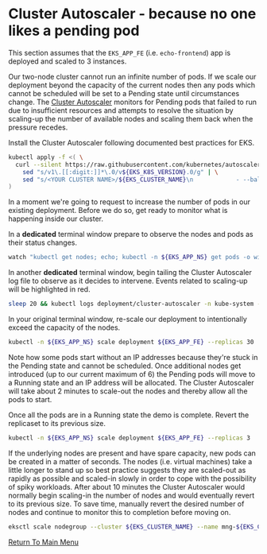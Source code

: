 # Cluster Autoscaler - because no one likes a pending pod

This section assumes that the `EKS_APP_FE` (i.e. `echo-frontend`) app is deployed and scaled to 3 instances.

Our two-node cluster cannot run an infinite number of pods.
If we scale our deployment beyond the capacity of the current nodes then any pods which cannot be scheduled will be set to a Pending state until circumstances change.
The [Cluster Autoscaler](https://docs.aws.amazon.com/eks/latest/userguide/cluster-autoscaler.html) monitors for Pending pods that failed to run due to insufficient resources and attempts to resolve the situation by scaling-up the number of available nodes and scaling them back when the pressure recedes.

Install the Cluster Autoscaler following documented best practices for EKS.
```bash
kubectl apply -f <( \
  curl --silent https://raw.githubusercontent.com/kubernetes/autoscaler/master/cluster-autoscaler/cloudprovider/aws/examples/cluster-autoscaler-autodiscover.yaml | \
    sed "s/v1\.[[:digit:]]*\.0/v${EKS_K8S_VERSION}.0/g" | \
    sed "s/<YOUR CLUSTER NAME>/${EKS_CLUSTER_NAME}\n            - --balance-similar-node-groups\n            - --skip-nodes-with-system-pods=false/g" \
)
```

In a moment we're going to request to increase the number of pods in our existing deployment.
Before we do so, get ready to monitor what is happening inside our cluster.

In a **dedicated** terminal window prepare to observe the nodes and pods as their status changes.
```bash
watch "kubectl get nodes; echo; kubectl -n ${EKS_APP_NS} get pods -o wide"
```

In another **dedicated** terminal window, begin tailing the Cluster Autoscaler log file to observe as it decides to intervene.
Events related to scaling-up will be highlighted in red.
```bash
sleep 20 && kubectl logs deployment/cluster-autoscaler -n kube-system -f | grep 'scale-up\|scaleup\|scale up\|$' --color
```

In your original terminal window, re-scale our deployment to intentionally exceed the capacity of the nodes.
```bash
kubectl -n ${EKS_APP_NS} scale deployment ${EKS_APP_FE} --replicas 30
```

Note how some pods start without an IP addresses because they're stuck in the Pending state and cannot be scheduled.
Once additional nodes get introduced (up to our current maximum of 6) the Pending pods will move to a Running state and an IP address will be allocated.
The Cluster Autoscaler will take about 2 minutes to scale-out the nodes and thereby allow all the pods to start.

Once all the pods are in a Running state the demo is complete.
Revert the replicaset to its previous size.
```bash
kubectl -n ${EKS_APP_NS} scale deployment ${EKS_APP_FE} --replicas 3
```

If the underlying nodes are present and have spare capacity, new pods can be created in a matter of seconds. The nodes (i.e. virtual machines) take a little longer to stand up so best practice suggests they are scaled-out as rapidly as possible and scaled-in slowly in order to cope with the possibility of spiky workloads.
After about 10 minutes the Cluster Autoscaler would normally begin scaling-in the number of nodes and would eventually revert to its previous size.
To save time, manually revert the desired number of nodes and continue to monitor this to completion before moving on.
```bash
eksctl scale nodegroup --cluster ${EKS_CLUSTER_NAME} --name mng-${EKS_CLUSTER_NAME} --nodes 2
```

[Return To Main Menu](/README.md)
